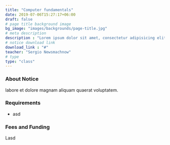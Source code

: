 ```yaml
---
title: "Computer fundamentals"
date: 2019-07-06T15:27:17+06:00
draft: false
# page title background image
bg_image: "images/backgrounds/page-title.jpg"
# meta description
description : "Lorem ipsum dolor sit amet, consectetur adipisicing elit, sed do eiusmod tempor incididunt ut labore. dolore magna aliqua. Ut enim ad minim veniam, quis nostrud."
# notice download link
download_link : "#"
teacher: "Sergio Newsmachnow"
# type
type: "class"
---
```



### About Notice


labore et dolore magnam aliquam quaerat voluptatem.

### Requirements



* asd


### Fees and Funding

Lasd
